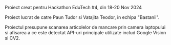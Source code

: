 Proiect creat pentru Hackathon EduTech #4, din 18-20 Nov 2024

Proiect lucrat de catre Paun Tudor si Vatajita Teodor, in echipa "Bastanii".

Proiectul presupune scanarea articolelor de mancare prin camera laptopului si afisarea a ce este detectat
API-uri principale utilizate includ Google Vision si CV2.